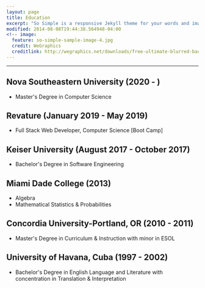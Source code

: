 ```yaml
---
layout: page
title: Education
excerpt: "So Simple is a responsive Jekyll theme for your words and images."
modified: 2014-08-08T19:44:38.564948-04:00
<!-- image:
  feature: so-simple-sample-image-4.jpg
  credit: WeGraphics
  creditlink: http://wegraphics.net/downloads/free-ultimate-blurred-background-pack/ -->
---
```


<!--Looking for a simple, responsive, theme for your Jekyll powered blog? Well look no further. Here be **So Simple Theme**, the follow up to [**Minimal Mistakes**](http://mmistakes.github.io/minimal-mistakes) --- by designer slash illustrator [Michael Rose](http://mademistakes.com).-->

<hr/>

## **Nova Southeastern University (2020 - )**
   * Master's Degree in Computer Science
 
## **Revature (January 2019 - May 2019)**
   * Full Stack Web Developer, Computer Science [Boot Camp]
 
## **Keiser University (August 2017 - October 2017)**
   * Bachelor's Degree in Software Engineering
 
## **Miami Dade College (2013)**
   * Algebra
   * Mathematical Statistics & Probabilities
   
## **Concordia University-Portland, OR (2010 - 2011)**
   * Master's Degree in Curriculum & Instruction with minor in ESOL
  
## **University of Havana, Cuba (1997 - 2002)**
   * Bachelor's Degree in English Language and Literature with concentration in Translation & Interpretation



[^1]: Example: *domain.com/category-name/post-title*
